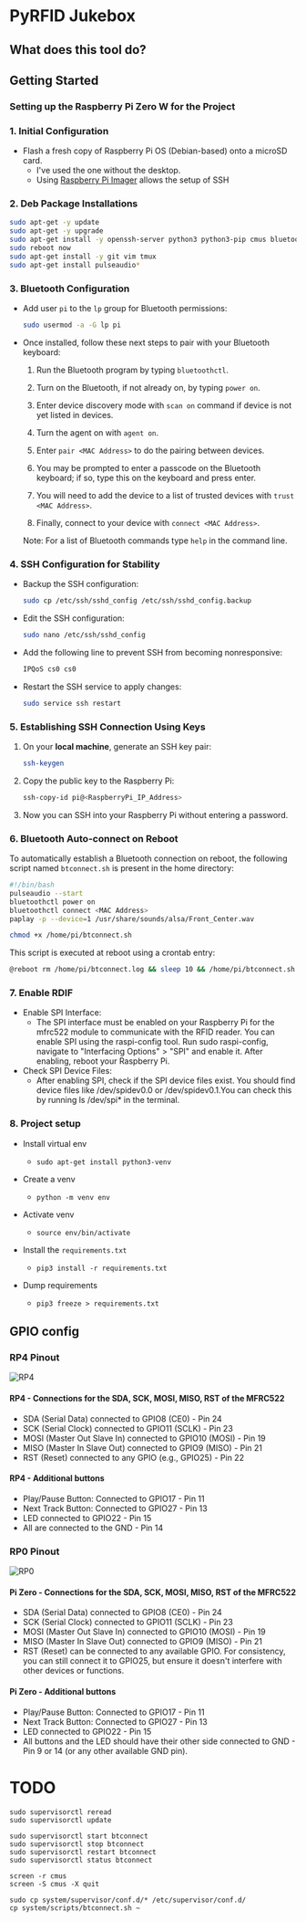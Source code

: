 # PyRFID Jukebox

## What does this tool do?

## Getting Started

### Setting up the Raspberry Pi Zero W for the Project

### 1. Initial Configuration

- Flash a fresh copy of Raspberry Pi OS (Debian-based) onto a microSD card.
  - I've used the one without the desktop.
  - Using [Raspberry Pi Imager](https://www.raspberrypi.com/software/) allows the setup of SSH

### 2. Deb Package Installations

```bash
sudo apt-get -y update
sudo apt-get -y upgrade
sudo apt-get install -y openssh-server python3 python3-pip cmus bluetooth bluez pi-bluetooth nodejs npm yarn python3-apt
sudo reboot now
sudo apt-get install -y git vim tmux
sudo apt-get install pulseaudio*
```

### 3. Bluetooth Configuration

- Add user `pi` to the `lp` group for Bluetooth permissions:

  ```bash
  sudo usermod -a -G lp pi
  ```

- Once installed, follow these next steps to pair with your Bluetooth keyboard:

  1. Run the Bluetooth program by typing `bluetoothctl`.

  2. Turn on the Bluetooth, if not already on, by typing `power on`.

  3. Enter device discovery mode with `scan on` command if device is not yet listed in devices.

  4. Turn the agent on with `agent on`.

  5. Enter `pair <MAC Address>` to do the pairing between devices.

  6. You may be prompted to enter a passcode on the Bluetooth keyboard; if so, type this on the keyboard and press enter.

  7. You will need to add the device to a list of trusted devices with `trust <MAC Address>`.

  8. Finally, connect to your device with `connect <MAC Address>`.

  Note: For a list of Bluetooth commands type `help` in the command line.

### 4. SSH Configuration for Stability

- Backup the SSH configuration:

  ```bash
  sudo cp /etc/ssh/sshd_config /etc/ssh/sshd_config.backup
  ```

- Edit the SSH configuration:

  ```bash
  sudo nano /etc/ssh/sshd_config
  ```

- Add the following line to prevent SSH from becoming nonresponsive:

  ```txt
  IPQoS cs0 cs0
  ```

- Restart the SSH service to apply changes:

  ```bash
  sudo service ssh restart
  ```

### 5. Establishing SSH Connection Using Keys

1. On your **local machine**, generate an SSH key pair:

   ```bash
   ssh-keygen
   ```

2. Copy the public key to the Raspberry Pi:

   ```bash
   ssh-copy-id pi@<RaspberryPi_IP_Address>
   ```

3. Now you can SSH into your Raspberry Pi without entering a password.

### 6. Bluetooth Auto-connect on Reboot

To automatically establish a Bluetooth connection on reboot, the following script named `btconnect.sh` is present in the home directory:

```bash
#!/bin/bash
pulseaudio --start
bluetoothctl power on
bluetoothctl connect <MAC Address>
paplay -p --device=1 /usr/share/sounds/alsa/Front_Center.wav
```

```bash
chmod +x /home/pi/btconnect.sh
```

This script is executed at reboot using a crontab entry:

```bash
@reboot rm /home/pi/btconnect.log && sleep 10 && /home/pi/btconnect.sh > /home/pi/btconnect.log 2>&1
```

### 7. Enable RDIF

- Enable SPI Interface:
  - The SPI interface must be enabled on your Raspberry Pi for the mfrc522 module to communicate with the RFID reader. You can enable SPI using the raspi-config tool. Run sudo raspi-config, navigate to "Interfacing Options" > "SPI" and enable it. After enabling, reboot your Raspberry Pi.
- Check SPI Device Files:
  - After enabling SPI, check if the SPI device files exist. You should find device files like /dev/spidev0.0 or /dev/spidev0.1.You can check this by running ls /dev/spi* in the terminal.

### 8. Project setup

- Install virtual env
  - `sudo apt-get install python3-venv`
- Create a venv
  - `python -m venv env`
- Activate venv
  - `source env/bin/activate`
- Install the `requirements.txt`
  - `pip3 install -r requirements.txt`

- Dump requirements
  - `pip3 freeze > requirements.txt`

## GPIO config

### RP4 Pinout

![RP4](docs/RP4-pinout.png)

#### RP4 - Connections for the SDA, SCK, MOSI, MISO, RST of the MFRC522

- SDA (Serial Data) connected to GPIO8 (CE0) - Pin 24
- SCK (Serial Clock) connected to GPIO11 (SCLK) - Pin 23
- MOSI (Master Out Slave In) connected to GPIO10 (MOSI) - Pin 19
- MISO (Master In Slave Out) connected to GPIO9 (MISO) - Pin 21
- RST (Reset) connected to any GPIO (e.g., GPIO25) - Pin 22

#### RP4 - Additional buttons

- Play/Pause Button: Connected to GPIO17 - Pin 11
- Next Track Button: Connected to GPIO27 - Pin 13
- LED connected to GPIO22 - Pin 15
- All are connected to the GND - Pin 14

### RP0 Pinout

![RP0](docs/RP0-pinout.png)

#### Pi Zero - Connections for the SDA, SCK, MOSI, MISO, RST of the MFRC522

- SDA (Serial Data) connected to GPIO8 (CE0) - Pin 24
- SCK (Serial Clock) connected to GPIO11 (SCLK) - Pin 23
- MOSI (Master Out Slave In) connected to GPIO10 (MOSI) - Pin 19
- MISO (Master In Slave Out) connected to GPIO9 (MISO) - Pin 21
- RST (Reset) can be connected to any available GPIO. For consistency, you can still connect it to GPIO25, but ensure it doesn't interfere with other devices or functions.

#### Pi Zero - Additional buttons

- Play/Pause Button: Connected to GPIO17 - Pin 11
- Next Track Button: Connected to GPIO27 - Pin 13
- LED connected to GPIO22 - Pin 15
- All buttons and the LED should have their other side connected to GND - Pin 9 or 14 (or any other available GND pin).

# TODO

```
sudo supervisorctl reread
sudo supervisorctl update

sudo supervisorctl start btconnect
sudo supervisorctl stop btconnect
sudo supervisorctl restart btconnect
sudo supervisorctl status btconnect

screen -r cmus
screen -S cmus -X quit

sudo cp system/supervisor/conf.d/* /etc/supervisor/conf.d/
cp system/scripts/btconnect.sh ~
```
